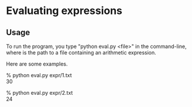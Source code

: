 # Evaluating expressions

## Usage

To run the program, you type "python eval.py \<file\>" in the command-line, where <file> is the path to a file containing an arithmetic expression.

Here are some examples.

% python eval.py expr/1.txt\
30

% python eval.py expr/2.txt\
24
